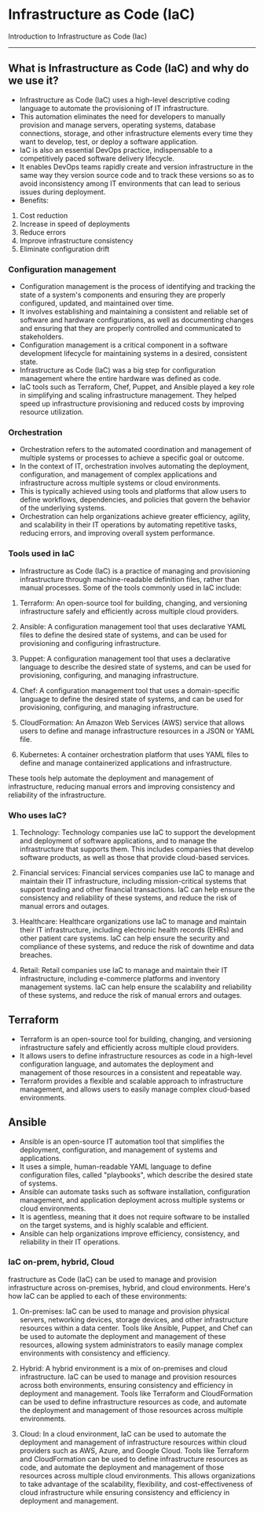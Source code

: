 # Infrastructure as Code (IaC)
Introduction to Infrastructure as Code (Iac)

---

## What is Infrastructure as Code (IaC) and why do we use it?
- Infrastructure as Code (IaC) uses a high-level descriptive coding language to automate the provisioning of IT infrastructure. 
- This automation eliminates the need for developers to manually provision and manage servers, operating systems, database connections, storage, and other infrastructure elements every time they want to develop, test, or deploy a software application.
- IaC is also an essential DevOps practice, indispensable to a competitively paced software delivery lifecycle. 
- It enables DevOps teams rapidly create and version infrastructure in the same way they version source code and to track these versions so as to avoid inconsistency among IT environments that can lead to serious issues during deployment.
- Benefits:
1. Cost reduction
2. Increase in speed of deployments
3. Reduce errors 
4. Improve infrastructure consistency
5. Eliminate configuration drift
### Configuration management

- Configuration management is the process of identifying and tracking the state of a system's components and ensuring they are properly configured, updated, and maintained over time.
- It involves establishing and maintaining a consistent and reliable set of software and hardware configurations, as well as documenting changes and ensuring that they are properly controlled and communicated to stakeholders.
- Configuration management is a critical component in a software development lifecycle for maintaining systems in a desired, consistent state.
- Infrastructure as Code (IaC) was a big step for configuration management where the entire hardware was defined as code. 
- IaC tools such as Terraform, Chef, Puppet, and Ansible played a key role in simplifying and scaling infrastructure management. They helped speed up infrastructure provisioning and reduced costs by improving resource utilization.

### Orchestration

- Orchestration refers to the automated coordination and management of multiple systems or processes to achieve a specific goal or outcome. 
- In the context of IT, orchestration involves automating the deployment, configuration, and management of complex applications and infrastructure across multiple systems or cloud environments.
- This is typically achieved using tools and platforms that allow users to define workflows, dependencies, and policies that govern the behavior of the underlying systems. 
- Orchestration can help organizations achieve greater efficiency, agility, and scalability in their IT operations by automating repetitive tasks, reducing errors, and improving overall system performance.

### Tools used in IaC
- Infrastructure as Code (IaC) is a practice of managing and provisioning infrastructure through machine-readable definition files, rather than manual processes. Some of the tools commonly used in IaC include:

1. Terraform: An open-source tool for building, changing, and versioning infrastructure safely and efficiently across multiple cloud providers.

2. Ansible: A configuration management tool that uses declarative YAML files to define the desired state of systems, and can be used for provisioning and configuring infrastructure.

3. Puppet: A configuration management tool that uses a declarative language to describe the desired state of systems, and can be used for provisioning, configuring, and managing infrastructure.

4. Chef: A configuration management tool that uses a domain-specific language to define the desired state of systems, and can be used for provisioning, configuring, and managing infrastructure.

5. CloudFormation: An Amazon Web Services (AWS) service that allows users to define and manage infrastructure resources in a JSON or YAML file.

6. Kubernetes: A container orchestration platform that uses YAML files to define and manage containerized applications and infrastructure.

These tools help automate the deployment and management of infrastructure, reducing manual errors and improving consistency and reliability of the infrastructure.

### Who uses IaC?

1. Technology: Technology companies use IaC to support the development and deployment of software applications, and to manage the infrastructure that supports them. This includes companies that develop software products, as well as those that provide cloud-based services.

2. Financial services: Financial services companies use IaC to manage and maintain their IT infrastructure, including mission-critical systems that support trading and other financial transactions. IaC can help ensure the consistency and reliability of these systems, and reduce the risk of manual errors and outages.

3. Healthcare: Healthcare organizations use IaC to manage and maintain their IT infrastructure, including electronic health records (EHRs) and other patient care systems. IaC can help ensure the security and compliance of these systems, and reduce the risk of downtime and data breaches.

4. Retail: Retail companies use IaC to manage and maintain their IT infrastructure, including e-commerce platforms and inventory management systems. IaC can help ensure the scalability and reliability of these systems, and reduce the risk of manual errors and outages.

## Terraform

- Terraform is an open-source tool for building, changing, and versioning infrastructure safely and efficiently across multiple cloud providers.
-  It allows users to define infrastructure resources as code in a high-level configuration language, and automates the deployment and management of those resources in a consistent and repeatable way. 
- Terraform provides a flexible and scalable approach to infrastructure management, and allows users to easily manage complex cloud-based environments.

## Ansible

- Ansible is an open-source IT automation tool that simplifies the deployment, configuration, and management of systems and applications.
- It uses a simple, human-readable YAML language to define configuration files, called "playbooks", which describe the desired state of systems. 
- Ansible can automate tasks such as software installation, configuration management, and application deployment across multiple systems or cloud environments. 
- It is agentless, meaning that it does not require software to be installed on the target systems, and is highly scalable and efficient. 
- Ansible can help organizations improve efficiency, consistency, and reliability in their IT operations.

### IaC on-prem, hybrid, Cloud

frastructure as Code (IaC) can be used to manage and provision infrastructure across on-premises, hybrid, and cloud environments. Here's how IaC can be applied to each of these environments:

1. On-premises: IaC can be used to manage and provision physical servers, networking devices, storage devices, and other infrastructure resources within a data center. Tools like Ansible, Puppet, and Chef can be used to automate the deployment and management of these resources, allowing system administrators to easily manage complex environments with consistency and efficiency.

2. Hybrid: A hybrid environment is a mix of on-premises and cloud infrastructure. IaC can be used to manage and provision resources across both environments, ensuring consistency and efficiency in deployment and management. Tools like Terraform and CloudFormation can be used to define infrastructure resources as code, and automate the deployment and management of those resources across multiple environments.

3. Cloud: In a cloud environment, IaC can be used to automate the deployment and management of infrastructure resources within cloud providers such as AWS, Azure, and Google Cloud. Tools like Terraform and CloudFormation can be used to define infrastructure resources as code, and automate the deployment and management of those resources across multiple cloud environments. This allows organizations to take advantage of the scalability, flexibility, and cost-effectiveness of cloud infrastructure while ensuring consistency and efficiency in deployment and management.




